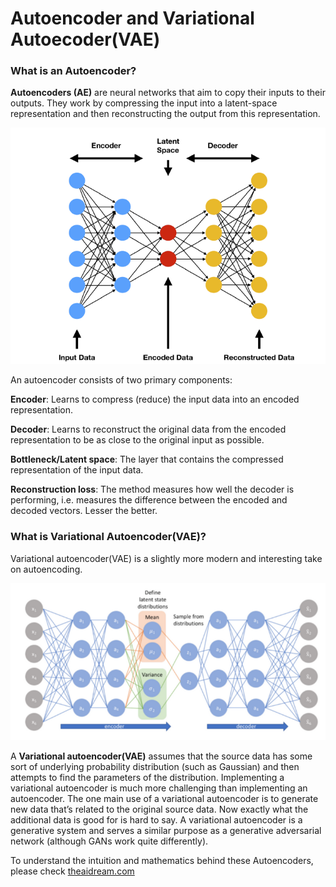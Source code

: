 # Autoencoder and Variational Autoecoder(VAE)

### What is an Autoencoder?

**Autoencoders (AE)** are neural networks that aim to copy their inputs to their outputs. They work by compressing the input into a latent-space representation and then reconstructing the output from this representation.

![Autoencoder](https://github.com/nageshsinghc4/Autoencoder-and-Variational-Autoecoder/blob/main/3eee0b_b9824728c9a845a18c083f3b76736cbf_mv2.webp)

An autoencoder consists of two primary components:


**Encoder**: Learns to compress (reduce) the input data into an encoded representation.

**Decoder**: Learns to reconstruct the original data from the encoded representation to be as close to the original input as possible.

**Bottleneck/Latent space**: The layer that contains the compressed representation of the input data.

**Reconstruction loss**: The method measures how well the decoder is performing, i.e. measures the difference between the encoded and decoded vectors. Lesser the better.


### What is Variational Autoencoder(VAE)?

Variational autoencoder(VAE) is a slightly more modern and interesting take on autoencoding.


![VAE](https://raw.githubusercontent.com/nageshsinghc4/Autoencoder-and-Variational-Autoecoder/main/3eee0b_57ed12aab2954af8adada1ef6b1d37b3_mv2.webp)

A **Variational autoencoder(VAE)** assumes that the source data has some sort of underlying probability distribution (such as Gaussian) and then attempts to find the parameters of the distribution. Implementing a variational autoencoder is much more challenging than implementing an autoencoder. The one main use of a variational autoencoder is to generate new data that’s related to the original source data. Now exactly what the additional data is good for is hard to say. A variational autoencoder is a generative system and serves a similar purpose as a generative adversarial network (although GANs work quite differently).

To understand the intuition and mathematics behind these Autoencoders, please check [theaidream.com](https://www.theaidream.com/post/an-introduction-to-autoencoder-and-variational-autoencoder-vae)
